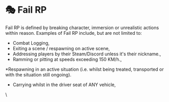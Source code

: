 # 🎭 Fail RP

Fail RP is defined by breaking character, immersion or unrealistic actions within reason. Examples of Fail RP include, but are not limited to:

* Combat Logging,
* Exiting a scene / respawning on active scene,
* Addressing players by their Steam/Discord unless it's their nickname.,
* Ramming or pitting at speeds exceeding 150 KM/h.,

\*Respawning in an active situation (i.e. whilst being treated, transported or with the situation still ongoing).

* Carrying whilst in the driver seat of ANY vehicle,

\
